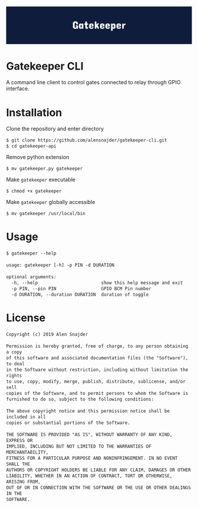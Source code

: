 ![Gatekeeper](.github/logo.svg?sanitize=true "Gatekeeper logo")
# Gatekeeper CLI
A command line client to control gates connected to relay through GPIO interface.
# Installation
Clone the repository and enter directory
```
$ git clone https://github.com/alensnajder/gatekeeper-cli.git
$ cd gatekeeper-api
```
Remove python extension
```
$ mv gatekeeper.py gatekeeper
```
Make `gatekeeper` executable
```
$ chmod +x gatekeeper
```
Make `gatekeeper` globally accessible
```
$ mv gatekeeper /usr/local/bin
```
# Usage
```
$ gatekeeper --help

usage: gatekeeper [-h] -p PIN -d DURATION

optional arguments:
  -h, --help                        show this help message and exit
  -p PIN, --pin PIN                 GPIO BCM Pin number
  -d DURATION, --duration DURATION  duration of toggle
```
# License
```
Copyright (c) 2019 Alen Snajder

Permission is hereby granted, free of charge, to any person obtaining a copy
of this software and associated documentation files (the "Software"), to deal
in the Software without restriction, including without limitation the rights
to use, copy, modify, merge, publish, distribute, sublicense, and/or sell
copies of the Software, and to permit persons to whom the Software is
furnished to do so, subject to the following conditions:

The above copyright notice and this permission notice shall be included in all
copies or substantial portions of the Software.

THE SOFTWARE IS PROVIDED "AS IS", WITHOUT WARRANTY OF ANY KIND, EXPRESS OR
IMPLIED, INCLUDING BUT NOT LIMITED TO THE WARRANTIES OF MERCHANTABILITY,
FITNESS FOR A PARTICULAR PURPOSE AND NONINFRINGEMENT. IN NO EVENT SHALL THE
AUTHORS OR COPYRIGHT HOLDERS BE LIABLE FOR ANY CLAIM, DAMAGES OR OTHER
LIABILITY, WHETHER IN AN ACTION OF CONTRACT, TORT OR OTHERWISE, ARISING FROM,
OUT OF OR IN CONNECTION WITH THE SOFTWARE OR THE USE OR OTHER DEALINGS IN THE
SOFTWARE.
